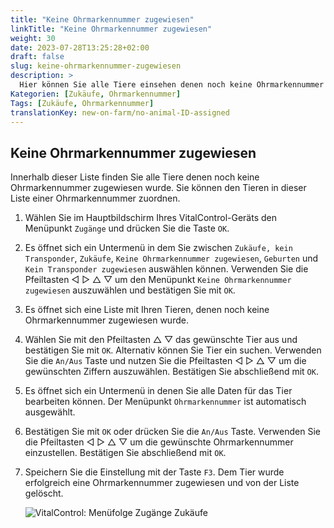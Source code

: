 ```yaml
---
title: "Keine Ohrmarkennummer zugewiesen"
linkTitle: "Keine Ohrmarkennummer zugewiesen"
weight: 30
date: 2023-07-28T13:25:28+02:00
draft: false
slug: keine-ohrmarkennummer-zugewiesen
description: >
  Hier können Sie alle Tiere einsehen denen noch keine Ohrmarkennummer zugewiesen wurde und diesen Tieren eine Ohrmarkennummer zuweisen.
Kategorien: [Zukäufe, Ohrmarkennummer]
Tags: [Zukäufe, Ohrmarkennummer]
translationKey: new-on-farm/no-animal-ID-assigned
---
```

## Keine Ohrmarkennummer zugewiesen

Innerhalb dieser Liste finden Sie alle Tiere denen noch keine Ohrmarkennummer zugewiesen wurde. Sie können den Tieren in dieser Liste einer Ohrmarkennummer zuordnen.

1. Wählen Sie im Hauptbildschirm Ihres VitalControl-Geräts den Menüpunkt `Zugänge` und drücken Sie die Taste `OK`.

2. Es öffnet sich ein Untermenü in dem Sie zwischen `Zukäufe, kein Transponder`, `Zukäufe`, `Keine Ohrmarkennummer zugewiesen`, `Geburten` und `Kein Transponder zugewiesen` auswählen können. Verwenden Sie die Pfeiltasten ◁ ▷ △ ▽ um den Menüpunkt `Keine Ohrmarkennummer zugewiesen` auszuwählen und bestätigen Sie mit `OK`.

3. Es öffnet sich eine Liste mit Ihren Tieren, denen noch keine Ohrmarkennummer zugewiesen wurde.

4. Wählen Sie mit den Pfeiltasten △ ▽ das gewünschte Tier aus und bestätigen Sie mit `OK`. Alternativ können Sie Tier ein suchen. Verwenden Sie die `An/Aus` Taste und nutzen Sie die Pfeiltasten ◁ ▷ △ ▽ um die gewünschten Ziffern auszuwählen. Bestätigen Sie abschließend mit `OK`.

5. Es öffnet sich ein Untermenü in denen Sie alle Daten für das Tier bearbeiten können. Der Menüpunkt `Ohrmarkennummer` ist automatisch ausgewählt.

6. Bestätigen Sie mit `OK` oder drücken Sie die `An/Aus` Taste. Verwenden Sie die Pfeiltasten ◁ ▷ △ ▽ um die gewünschte Ohrmarkennummer einzustellen. Bestätigen Sie abschließend mit `OK`.

7. Speichern Sie die Einstellung mit der Taste `F3`. Dem Tier wurde erfolgreich eine Ohrmarkennummer zugewiesen und von der Liste gelöscht.

    ![VitalControl: Menüfolge Zugänge Zukäufe](../bilder/keine-ohrnummer-zugewiesen.png "Keine Ohrmarkennummer zugewiesen")
